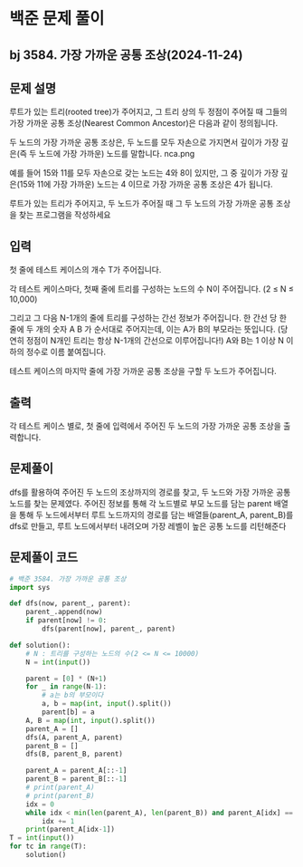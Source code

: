 # 백준 문제 풀이

## bj 3584. 가장 가까운 공통 조상(2024-11-24)

## 문제 설명

루트가 있는 트리(rooted tree)가 주어지고, 그 트리 상의 두 정점이 주어질 때 그들의 가장 가까운 공통 조상(Nearest Common Ancestor)은 다음과 같이 정의됩니다.

두 노드의 가장 가까운 공통 조상은, 두 노드를 모두 자손으로 가지면서 깊이가 가장 깊은(즉 두 노드에 가장 가까운) 노드를 말합니다.
nca.png

예를 들어 15와 11를 모두 자손으로 갖는 노드는 4와 8이 있지만, 그 중 깊이가 가장 깊은(15와 11에 가장 가까운) 노드는 4 이므로 가장 가까운 공통 조상은 4가 됩니다.

루트가 있는 트리가 주어지고, 두 노드가 주어질 때 그 두 노드의 가장 가까운 공통 조상을 찾는 프로그램을 작성하세요

## 입력

첫 줄에 테스트 케이스의 개수 T가 주어집니다.

각 테스트 케이스마다, 첫째 줄에 트리를 구성하는 노드의 수 N이 주어집니다. (2 ≤ N ≤ 10,000)

그리고 그 다음 N-1개의 줄에 트리를 구성하는 간선 정보가 주어집니다. 한 간선 당 한 줄에 두 개의 숫자 A B 가 순서대로 주어지는데, 이는 A가 B의 부모라는 뜻입니다. (당연히 정점이 N개인 트리는 항상 N-1개의 간선으로 이루어집니다!) A와 B는 1 이상 N 이하의 정수로 이름 붙여집니다.

테스트 케이스의 마지막 줄에 가장 가까운 공통 조상을 구할 두 노드가 주어집니다.

## 출력

각 테스트 케이스 별로, 첫 줄에 입력에서 주어진 두 노드의 가장 가까운 공통 조상을 출력합니다.

## 문제풀이

dfs를 활용하여 주어진 두 노드의 조상까지의 경로를 찾고, 두 노드와 가장 가까운 공통 노드를 찾는 문제였다. 주어진 정보를 통해 각 노드별로 부모 노드를 담는 parent 배열을 통해 두 노드에서부터 루트 노드까지의 경로를 담는 배열들(parent_A, parent_B)를 dfs로 만들고, 루트 노드에서부터 내려오며 가장 레벨이 높은 공통 노드를 리턴해준다

## 문제풀이 코드

```python
# 백준 3584. 가장 가까운 공통 조상
import sys

def dfs(now, parent_, parent):
    parent_.append(now)
    if parent[now] != 0:
        dfs(parent[now], parent_, parent)

def solution():
    # N : 트리를 구성하는 노드의 수(2 <= N <= 10000)
    N = int(input())

    parent = [0] * (N+1)
    for _ in range(N-1):
        # a는 b의 부모이다
        a, b = map(int, input().split())
        parent[b] = a
    A, B = map(int, input().split())
    parent_A = []
    dfs(A, parent_A, parent)
    parent_B = []
    dfs(B, parent_B, parent)

    parent_A = parent_A[::-1]
    parent_B = parent_B[::-1]
    # print(parent_A)
    # print(parent_B)
    idx = 0
    while idx < min(len(parent_A), len(parent_B)) and parent_A[idx] == parent_B[idx]:
        idx += 1
    print(parent_A[idx-1])
T = int(input())
for tc in range(T):
    solution()
```
